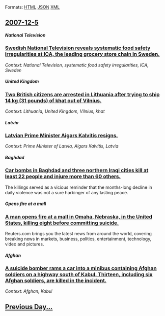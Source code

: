 
Formats: [HTML](2007/12/5/index.html)  [JSON](2007/12/5/index.json)  [XML](2007/12/5/index.xml)  

## [2007-12-5](/news/2007/12/5/index.md)

##### National Television
### [ Swedish National Television reveals systematic food safety irregularities at ICA, the leading grocery store chain in Sweden. ](/news/2007/12/5/swedish-national-television-reveals-systematic-food-safety-irregularities-at-ica-the-leading-grocery-store-chain-in-sweden.md)
_Context: National Television, systematic food safety irregularities, ICA, Sweden_

##### United Kingdom
### [ Two British citizens are arrested in Lithuania after trying to ship 14 kg (31 pounds) of khat out of Vilnius. ](/news/2007/12/5/two-british-citizens-are-arrested-in-lithuania-after-trying-to-ship-14-kg-31-pounds-of-khat-out-of-vilnius.md)
_Context: Lithuania, United Kingdom, Vilnius, khat_

##### Latvia
### [ Latvian Prime Minister Aigars Kalvitis resigns. ](/news/2007/12/5/latvian-prime-minister-aigars-kalva-tis-resigns.md)
_Context: Prime Minister of Latvia, Aigars Kalvitis, Latvia_

##### Baghdad
### [ Car bombs in Baghdad and three northern Iraqi cities kill at least 22 people and injure more than 60 others. ](/news/2007/12/5/car-bombs-in-baghdad-and-three-northern-iraqi-cities-kill-at-least-22-people-and-injure-more-than-60-others.md)
The killings served as a vicious reminder that the months-long decline in daily violence was not a sure harbinger of any lasting peace.

##### Opens fire at a mall
### [ A man opens fire at a mall in Omaha, Nebraska, in the United States, killing eight before committing suicide. ](/news/2007/12/5/a-man-opens-fire-at-a-mall-in-omaha-nebraska-in-the-united-states-killing-eight-before-committing-suicide.md)
Reuters.com brings you the latest news from around the world, covering breaking news in markets, business, politics, entertainment, technology, video and pictures.

##### Afghan
### [ A suicide bomber rams a car into a minibus containing Afghan soldiers on a highway south of Kabul. Thirteen, including six Afghan soldiers, are killed in the incident. ](/news/2007/12/5/a-suicide-bomber-rams-a-car-into-a-minibus-containing-afghan-soldiers-on-a-highway-south-of-kabul-thirteen-including-six-afghan-soldiers.md)
_Context: Afghan, Kabul_

## [Previous Day...](/news/2007/12/4/index.md)

